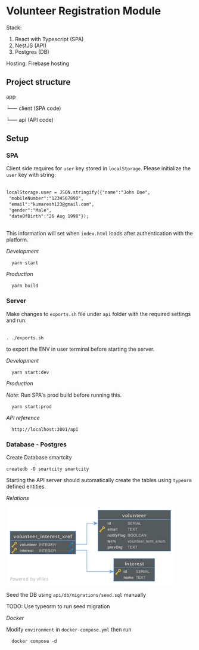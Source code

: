 # Volunteer Registration Module

Stack:

1. React with Typescript (SPA)
2. NestJS (API)
3. Postgres (DB)

Hosting: Firebase hosting

## Project structure

app

└── client (SPA code)

└── api (API code)

## Setup

### SPA

Client side requires for `user` key stored in `localStorage`. Please initialize the `user` key with string:

```

localStorage.user = JSON.stringify({"name":"John Doe",
 "mobileNumber":"1234567890",
 "email":"kumaresh123@gmail.com",
 "gender":"Male",
 "dateOfBirth":"26 Aug 1998"});


```

This information will set when `index.html` loads after authentication with the platform.

_Development_

```
  yarn start
```

_Production_

```
  yarn build
```

### Server

Make changes to `exports.sh` file under `api` folder with the required settings and run:

```

. ./exports.sh

```

to export the ENV in user terminal before starting the server.

_Development_

```
  yarn start:dev
```

_Production_

_Note_: Run SPA's prod build before running this.

```
  yarn start:prod
```

_API reference_

```
  http://localhost:3001/api
```

### Database - Postgres

Create Database smartcity

```
createdb -O smartcity smartcity
```

Starting the API server should automatically create the tables using `typeorm` defined entities.

_Relations_

![alt text](https://raw.githubusercontent.com/chennaitricolor/MA-Volunteering/master/docs/ERD.png)

Seed the DB using `api/db/migrations/seed.sql` manually

TODO: Use typeorm to run seed migration

_Docker_

Modify `environment` in `docker-compose.yml` then run

```
  docker compose -d

```
